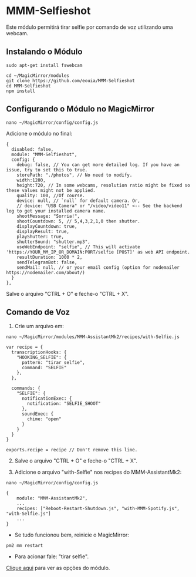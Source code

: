 # MMM-Selfieshot

Este módulo permitirá tirar selfie por comando de voz utilizando uma webcam.

## Instalando o Módulo

```
sudo apt-get install fswebcam

cd ~/MagicMirror/modules
git clone https://github.com/eouia/MMM-Selfieshot
cd MMM-Selfieshot
npm install
```

## Configurando o Módulo no MagicMirror

```
nano ~/MagicMirror/config/config.js
```

Adicione o módulo no final:
```
{
  disabled: false,
  module: "MMM-Selfieshot",
  config: {
    debug: false, // You can get more detailed log. If you have an issue, try to set this to true.
    storePath: "./photos", // No need to modify.
    width:1280,
    height:720, // In some webcams, resolution ratio might be fixed so these values might not be applied.
    quality: 100, //Of course.
    device: null, // `null` for default camera. Or,
    // device: "USB Camera" or "/video/video11" <-- See the backend log to get your installed camera name.
    shootMessage: "Sorria!",
    shootCountdown: 5, // 5,4,3,2,1,0 then shutter.
    displayCountdown: true,
    displayResult: true,
    playShutter: true,
    shutterSound: "shutter.mp3",
    useWebEndpoint: "selfie", // This will activate 'https://YOUR_MM_IP_OR_DOMAIN:PORT/selfie [POST]' as web API endpoint.
    resultDuration: 1000 * 2,
    sendTelegramBot: false,
    sendMail: null, // or your email config (option for nodemailer https://nodemailer.com/about/)
  }
},
```

Salve o arquivo "CTRL + O" e feche-o "CTRL + X".

## Comando de Voz

1. Crie um arquivo em:
```
nano ~/MagicMirror/modules/MMM-AssistantMk2/recipes/with-Selfie.js
```

```
var recipe = {
  transcriptionHooks: {
    "HOOKING_SELFIE": {
      pattern: "tirar selfie",
      command: "SELFIE"
    },
  },

  commands: {
    "SELFIE": {
      notificationExec: {
        notification: "SELFIE_SHOOT"
      },
      soundExec: {
        chime: "open"
      }
    }
  }
}

exports.recipe = recipe // Don't remove this line.
```

2. Salve o arquivo "CTRL + O" e feche-o "CTRL + X".


3. Adicione o arquivo "with-Selfie" nos recipes do MMM-AssistantMk2:
```
nano ~/MagicMirror/config/config.js

{
    module: "MMM-AssistantMk2",
    ...
    recipes: ["Reboot-Restart-Shutdown.js", "with-MMM-Spotify.js", "with-Selfie.js"]
    ...
}
```

- Se tudo funcionou bem, reinicie o MagicMirror:
```
pm2 mm restart
```

- Para acionar fale: "tirar selfie".

[Clique aqui](https://github.com/BrianHepler/MMM-Selfieshot) para ver as opções do módulo.

